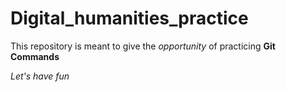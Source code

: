 # Digital_humanities_practice
This repository is meant to give the _opportunity_ of practicing **Git Commands**

_*Let's have fun*_
